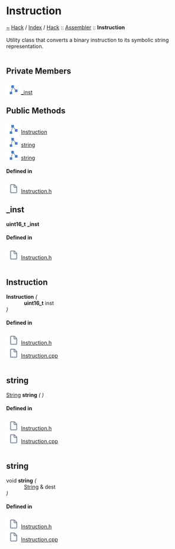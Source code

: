 <a id="instruction"></a>
<h1>Instruction</h1>
<a id="classHack_1_1Assembler_1_1Instruction"></a>
<a href="https://github.com/CharlesCarley/HackComputer.md">~</a>
<a href="indexpage.md#hack">Hack</a>
<span class="inline-text">/</span>
<a href="index.md#index">Index</a>
<span class="inline-text">/</span>
<a href="namespaceHack.md#hack">Hack</a>
<span class="inline-text">::</span>
<a href="namespaceHack_1_1Assembler.md#assembler">Assembler</a>
<span class="inline-text">::</span>
<span class="bold-text"><b>Instruction</b></span>
<br/>
<br/>
<span class="inline-text">Utility class that converts a binary instruction to its symbolic string representation. </span>
<br/>
<br/>
<a id="private-members"></a>
<h2>Private Members</h2>
<span class="icon-list-item"><a href="#_inst" class="icon-list-item"><img src="../images/class.svg" class="icon-list-item"/><span class="icon-list-item">_inst</span>
</a>
</span>
<br/>
<a id="public-methods"></a>
<h2>Public Methods</h2>
<span class="icon-list-item"><a href="#instruction" class="icon-list-item"><img src="../images/class.svg" class="icon-list-item"/><span class="icon-list-item">Instruction</span>
</a>
</span>
<br/>
<span class="icon-list-item"><a href="#string" class="icon-list-item"><img src="../images/class.svg" class="icon-list-item"/><span class="icon-list-item">string</span>
</a>
</span>
<br/>
<span class="icon-list-item"><a href="#string" class="icon-list-item"><img src="../images/class.svg" class="icon-list-item"/><span class="icon-list-item">string</span>
</a>
</span>
<br/>
<a id="defined-in"></a>
<h4>Defined in</h4>
<span class="icon-list-item"><a href="https://github.com/CharlesCarley/HackComputer/blob/master//Source/Assembler/Instruction.h#L32" class="icon-list-item"><img src="../images/file.svg" class="icon-list-item"/><span class="icon-list-item">Instruction.h</span>
</a>
</span>
<br/>
<a id="_inst"></a>
<h2>_inst</h2>
<span class="bold-text"><b>uint16_t</b></span>
<span class="bold-text"><b>_inst</b></span>
<br/>
<a id="defined-in"></a>
<h4>Defined in</h4>
<span class="icon-list-item"><a href="https://github.com/CharlesCarley/HackComputer/blob/master//Source/Assembler/Instruction.h#L34" class="icon-list-item"><img src="../images/file.svg" class="icon-list-item"/><span class="icon-list-item">Instruction.h</span>
</a>
</span>
<br/>
<br/>
<a id="instruction"></a>
<h2>Instruction</h2>
<span class="bold-text"><b>Instruction</b></span>
<span class="italic-text"><i>(</i></span>
<div class="paragraph">
<span class="paragraph"><img src="../images/horSpace24px.svg"/><span class="bold-text"><b>uint16_t</b></span>
<span class="inline-text">inst</span>
</span>
</div>
<span class="italic-text"><i>)</i></span>
<a id="defined-in"></a>
<h4>Defined in</h4>
<span class="icon-list-item"><a href="https://github.com/CharlesCarley/HackComputer/blob/master//Source/Assembler/Instruction.h#L37" class="icon-list-item"><img src="../images/file.svg" class="icon-list-item"/><span class="icon-list-item">Instruction.h</span>
</a>
</span>
<br/>
<span class="icon-list-item"><a href="https://github.com/CharlesCarley/HackComputer/blob/master//Source/Assembler/Instruction.cpp#L27" class="icon-list-item"><img src="../images/file.svg" class="icon-list-item"/><span class="icon-list-item">Instruction.cpp</span>
</a>
</span>
<br/>
<br/>
<a id="string"></a>
<h2>string</h2>
<a href="namespaceHack.md#string">String</a>
<span class="bold-text"><b>string</b></span>
<span class="italic-text"><i>(</i></span>
<span class="italic-text"><i>)</i></span>
<a id="defined-in"></a>
<h4>Defined in</h4>
<span class="icon-list-item"><a href="https://github.com/CharlesCarley/HackComputer/blob/master//Source/Assembler/Instruction.h#L39" class="icon-list-item"><img src="../images/file.svg" class="icon-list-item"/><span class="icon-list-item">Instruction.h</span>
</a>
</span>
<br/>
<span class="icon-list-item"><a href="https://github.com/CharlesCarley/HackComputer/blob/master//Source/Assembler/Instruction.cpp#L32" class="icon-list-item"><img src="../images/file.svg" class="icon-list-item"/><span class="icon-list-item">Instruction.cpp</span>
</a>
</span>
<br/>
<br/>
<a id="string"></a>
<h2>string</h2>
<span class="inline-text">void</span>
<span class="bold-text"><b>string</b></span>
<span class="italic-text"><i>(</i></span>
<div class="paragraph">
<span class="paragraph"><img src="../images/horSpace24px.svg"/><a href="namespaceHack.md#string">String</a>
<span class="inline-text"> &amp;</span>
<span class="inline-text">dest</span>
</span>
</div>
<span class="italic-text"><i>)</i></span>
<a id="defined-in"></a>
<h4>Defined in</h4>
<span class="icon-list-item"><a href="https://github.com/CharlesCarley/HackComputer/blob/master//Source/Assembler/Instruction.h#L41" class="icon-list-item"><img src="../images/file.svg" class="icon-list-item"/><span class="icon-list-item">Instruction.h</span>
</a>
</span>
<br/>
<span class="icon-list-item"><a href="https://github.com/CharlesCarley/HackComputer/blob/master//Source/Assembler/Instruction.cpp#L39" class="icon-list-item"><img src="../images/file.svg" class="icon-list-item"/><span class="icon-list-item">Instruction.cpp</span>
</a>
</span>
<br/>
<br/>
</div>
</div>
</body>
</html>
